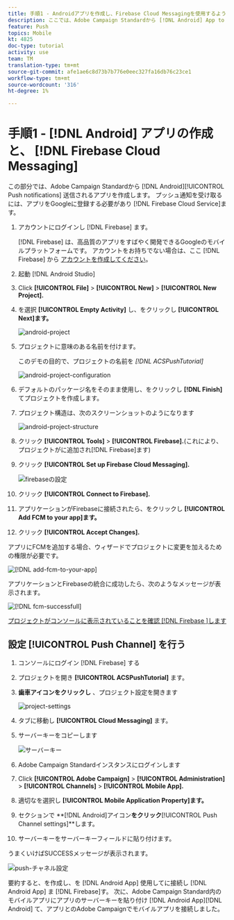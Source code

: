 ```yaml
---
title: 手順1 - Androidアプリを作成し、Firebase Cloud Messagingを使用するように設定する
description: ここでは、Adobe Campaign Standardから [!DNL Android] App to receive [!UICONTROL Push notifications] 作成します。 プッシュ通知を受け取るには、アプリをGoogleに登録する必要があります [!DNL Firebase Cloud Service]。
feature: Push
topics: Mobile
kt: 4825
doc-type: tutorial
activity: use
team: TM
translation-type: tm+mt
source-git-commit: afe1ae6c8d73b7b776e0eec327fa16db76c23ce1
workflow-type: tm+mt
source-wordcount: '316'
ht-degree: 1%

---
```



# 手順1 - [!DNL Android] アプリの作成と、 [!DNL Firebase Cloud Messaging]

この部分では、Adobe Campaign Standardから [!DNL Android][!UICONTROL Push notifications] 送信されるアプリを作成します。 プッシュ通知を受け取るには、アプリをGoogleに登録する必要があり [!DNL Firebase Cloud Service]ます。

1. アカウントにログインし [!DNL Firebase] ます。

   [!DNL Firebase] は、高品質のアプリをすばやく開発できるGoogleのモバイルプラットフォームです。 アカウントをお持ちでない場合は、ここ [!DNL Firebase] から [アカウントを作成してください](https://firebase.google.com)。

2. 起動 [!DNL Android Studio]
3. Click **[!UICONTROL File]** > **[!UICONTROL New]** > **[!UICONTROL New Project].**
4. を選択 **[!UICONTROL Empty Activity]** し、をクリックし **[!UICONTROL Next]ます。**

   ![android-project](assets/android-project.PNG)

5. プロジェクトに意味のある名前を付けます。

   このデモの目的で、プロジェクトの名前を *[!DNL ACSPushTutorial]*

   ![android-project-configuration](assets/android-project-configuration.PNG)

6. デフォルトのパッケージ名をそのまま使用し、をクリックし **[!DNL Finish]** てプロジェクトを作成します。
7. プロジェクト構造は、次のスクリーンショットのようになります

   ![android-project-structure](assets/android-project-structure.PNG)

8. クリック **[!UICONTROL Tools]** > **[!UICONTROL Firebase].**(これにより、プロジェクトがに追加され[!DNL Firebase]ます)
9. クリック **[!UICONTROL Set up Firebase Cloud Messaging].**

   ![firebaseの設定](assets/android-project-firebase-messaging.PNG)

10. クリック **[!UICONTROL Connect to Firebase].**
11. アプリケーションがFirebaseに接続されたら、をクリックし **[!UICONTROL Add FCM to your app]ます。**
12. クリック **[!UICONTROL Accept Changes].**

   アプリにFCMを追加する場合、ウィザードでプロジェクトに変更を加えるための権限が必要です。

   ![[!DNL add-fcm-to-your-app]](assets/firebase-add-fcm-to-app.PNG)

アプリケーションとFirebaseの統合に成功したら、次のようなメッセージが表示されます。

![[!DNL fcm-successfull]](assets/android-firebase-success.PNG)

[プロジェクトがコンソールに表示されていることを確認 [!DNL Firebase ]します](https://console.firebase.google.com/)

## 設定 [!UICONTROL Push Channel] を行う

1. コンソールにログイン [!DNL Firebase] する
2. プロジェクトを開き **[!UICONTROL ACSPushTutorial]** ます。
3. **歯車アイコンをクリックし** 、プロジェクト設定を開きます

   ![project-settings](assets/firebase-project-settings.PNG)

4. タブに移動し **[!UICONTROL Cloud Messaging]** ます。
5. サーバーキーをコピーします

   ![サーバーキー](assets/firebase-server-key.PNG)

6. Adobe Campaign Standardインスタンスにログインします
7. Click **[!UICONTROL Adobe Campaign]** > **[!UICONTROL Administration]** > **[!UICONTROL Channels]** > **[!UICONTROL Mobile App].**
8. 適切なを選択し **[!UICONTROL Mobile Application Property]ます。**
9. セクションで **[!DNL Android]アイコン&#x200B;**をクリック&#x200B;**[!UICONTROL Push Channel settings]**します。
10. サーバーキーをサーバーキーフィールドに貼り付けます。

うまくいけばSUCCESSメッセージが表示されます。

![push-チャネル設定](assets/push-channel-settings.PNG)

要約すると、を作成し、を [!DNL Android App] 使用してに接続し [!DNL Android App] ま [!DNL Firebase]す。 次に、Adobe Campaign Standard内のモバイルアプリにアプリのサーバーキーを貼り付け [!DNL Android App][!DNL Android] て、アプリとのAdobe Campaignでモバイルアプリを接続しました。
